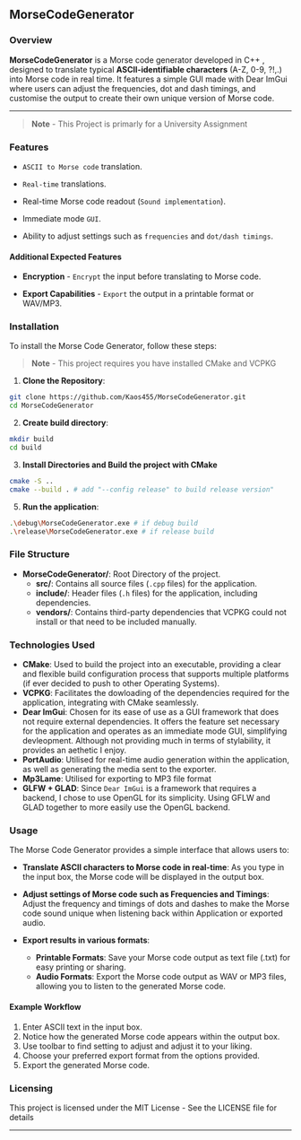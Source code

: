 ## MorseCodeGenerator

### Overview

**MorseCodeGenerator** is a Morse code generator developed in C++ , designed to translate typical **ASCII-identifiable characters** (A-Z, 0-9, ?!,.) into Morse code in real time. It features a simple GUI made with Dear ImGui where users can adjust the frequencies, dot and dash timings, and customise the output to create their own unique version of Morse code.

---
> **Note** - This Project is primarly for a University Assignment

### Features

- `ASCII to Morse code` translation.
  
- `Real-time` translations.
  
- Real-time Morse code readout (`Sound implementation`).
  
- Immediate mode `GUI`.
  
- Ability to adjust settings such as `frequencies` and `dot/dash timings`.
  
#### Additional Expected Features

- **Encryption** - `Encrypt` the input before translating to Morse code.
  
- **Export Capabilities** - `Export` the output in a printable format or WAV/MP3.

### Installation

To install the Morse Code Generator, follow these steps:
> **Note** - This project requires you have installed CMake and VCPKG
1. **Clone the Repository**:
```bash
git clone https://github.com/Kaos455/MorseCodeGenerator.git
cd MorseCodeGenerator
```
2. **Create build directory**:
```bash
mkdir build
cd build
```
3. **Install Directories and Build the project with CMake**
```bash
cmake -S ..
cmake --build . # add "--config release" to build release version"
```
5. **Run the application**:
```bash
.\debug\MorseCodeGenerator.exe # if debug build
.\release\MorseCodeGenerator.exe # if release build
```

### File Structure

- **MorseCodeGenerator/**: Root Directory of the project.
  - **src/**: Contains all source files (`.cpp` files) for the application.
  - **include/**: Header files (`.h` files) for the application, including dependencies.
  - **vendors/**: Contains third-party dependencies that VCPKG could not install or that need to be included manually.

### Technologies Used

- **CMake**: Used to build the project into an executable, providing a clear and flexible build configuration process that supports multiple platforms (if ever decided to push to other Operating Systems).
- **VCPKG**: Facilitates the dowloading of the dependencies required for the application, integrating with CMake seamlessly.
- **Dear ImGui**: Chosen for its ease of use as a GUI framework that does not require external dependencies. It offers the feature set necessary for the application and operates as an immediate mode GUI, simplifying devleopment. Although not providing much in terms of stylability, it provides an aethetic I enjoy.
- **PortAudio**: Utilised for real-time audio generation within the application, as well as generating the media sent to the exporter.
- **Mp3Lame**: Utilised for exporting to MP3 file format
- **GLFW + GLAD**: Since `Dear ImGui` is a framework that requires a backend, I chose to use OpenGL for its simplicity. Using GFLW and GLAD together to more easily use the OpenGL backend.

### Usage

The Morse Code Generator provides a simple interface that allows users to:

- **Translate ASCII characters to Morse code in real-time**: As you type in the input box, the Morse code will be displayed in the output box.

- **Adjust settings of Morse code such as Frequencies and Timings**: Adjust the frequency and timings of dots and dashes to make the Morse code sound unique when listening back within Application or exported audio.
  
- **Export results in various formats**:
  - **Printable Formats**: Save your Morse code output as text file (.txt) for easy printing or sharing.
  - **Audio Formats**: Export the Morse code output as WAV or MP3 files, allowing you to listen to the generated Morse code.

#### Example Workflow

1. Enter ASCII text in the input box.
2. Notice how the generated Morse code appears within the output box.
3. Use toolbar to find setting to adjust and adjust it to your liking.
4. Choose your preferred export format from the options provided.
5. Export the generated Morse code.

### Licensing

This project is licensed under the MIT License - See the LICENSE file for details

---
